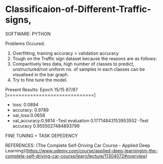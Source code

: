 # Classificaion-of-Different-Traffic-signs, 

SOFTWARE: PYTHON

Problems Occured.
1. Overfitting, training accuracy > validation accuracy
2. Tough on the Traffic sign dataset because the reasons are as follows:
3. Comparitively less data, high number of classes to predict, unstructured/not uniform no. of samples in each classes can be visualised in the bar graph.
4. Try to fine tune the model.

Present Results:
Epoch 15/15
87/87 [==============================]  
- loss: 0.0894 
- accuracy: 0.9789 
- val_loss:0.0658 
- val_accuracy:0.9814
-Test evaluation 0.17714843153953552
-Test accuracy 0.9555027484893799



FINE TUNING = TASK DEPEDENCY


REFERENCES:
{The Complete Self-Driving Car Course - Applied Deep Learning}(https://www.udemy.com/course/applied-deep-learningtm-the-complete-self-driving-car-course/learn/lecture/11304072#overview)
